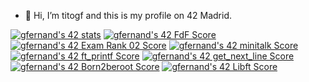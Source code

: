 - 👋 Hi, I’m titogf and this is my profile on 42 Madrid.

<a href="https://github.com/JaeSeoKim/badge42"><img src="https://badge42.vercel.app/api/v2/claflcrzb01030fl3j805opew/stats?cursusId=21&coalitionId=64" alt="gfernand's 42 stats" /></a>
<a href="https://github.com/JaeSeoKim/badge42"><img src="https://badge42.vercel.app/api/v2/claflcrzb01030fl3j805opew/project/2579781" alt="gfernand's 42 FdF Score" /></a>
<a href="https://github.com/JaeSeoKim/badge42"><img src="https://badge42.vercel.app/api/v2/claflcrzb01030fl3j805opew/project/2539836" alt="gfernand's 42 Exam Rank 02 Score" /></a>
<a href="https://github.com/JaeSeoKim/badge42"><img src="https://badge42.vercel.app/api/v2/claflcrzb01030fl3j805opew/project/2544562" alt="gfernand's 42 minitalk Score" /></a>
<a href="https://github.com/JaeSeoKim/badge42"><img src="https://badge42.vercel.app/api/v2/claflcrzb01030fl3j805opew/project/2524194" alt="gfernand's 42 ft_printf Score" /></a>
<a href="https://github.com/JaeSeoKim/badge42"><img src="https://badge42.vercel.app/api/v2/claflcrzb01030fl3j805opew/project/2512797" alt="gfernand's 42 get_next_line Score" /></a>
<a href="https://github.com/JaeSeoKim/badge42"><img src="https://badge42.vercel.app/api/v2/claflcrzb01030fl3j805opew/project/2489913" alt="gfernand's 42 Born2beroot Score" /></a>
<a href="https://github.com/JaeSeoKim/badge42"><img src="https://badge42.vercel.app/api/v2/claflcrzb01030fl3j805opew/project/2462826" alt="gfernand's 42 Libft Score" /></a>

